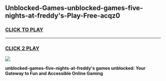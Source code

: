 
## Unblocked-Games-unblocked-games-five-nights-at-freddy's-Play-Free-acqz0
<h3>
<a href="https://premium76.site?title=unblocked-games-five-nights-at-freddy's&ref=18A1">CLICK TO PLAY</a></h3>
<hr>

<h3>
<a href="https://premium76.site?title=unblocked-games-five-nights-at-freddy's&ref=18A1">CLICK 2 PLAY</a>
  
</h3>

<a href="https://premium76.site?title=unblocked-games-five-nights-at-freddy's&ref=18A1"><img src="https://clearcache.store/games.png"></a>


**unblocked-games-five-nights-at-freddy's games unblocked: Your Gateway to Fun and Accessible Online Gaming**
